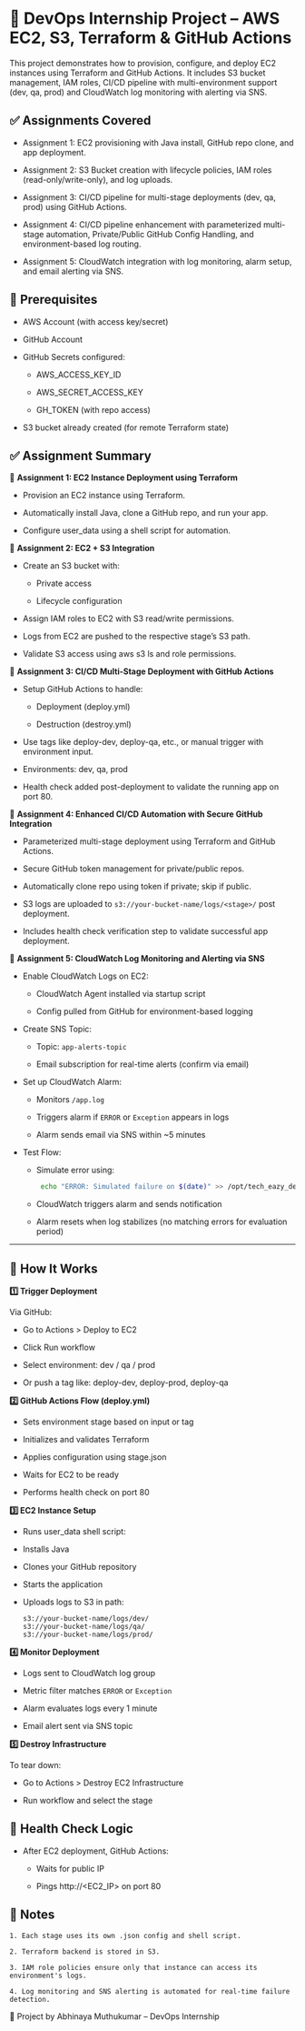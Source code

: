 # 🚀 DevOps Internship Project – AWS EC2, S3, Terraform & GitHub Actions
This project demonstrates how to provision, configure, and deploy EC2 instances using Terraform and GitHub Actions. It includes S3 bucket management, IAM roles, CI/CD pipeline with multi-environment support (dev, qa, prod) and CloudWatch log monitoring with alerting via SNS.


## ✅ Assignments Covered

- Assignment 1: EC2 provisioning with Java install, GitHub repo clone, and app deployment.

- Assignment 2: S3 Bucket creation with lifecycle policies, IAM roles (read-only/write-only), and log uploads.

- Assignment 3: CI/CD pipeline for multi-stage deployments (dev, qa, prod) using GitHub Actions.

- Assignment 4: CI/CD pipeline enhancement with parameterized multi-stage automation, Private/Public GitHub Config Handling, and environment-based log routing.
  
- Assignment 5: CloudWatch integration with log monitoring, alarm setup, and email alerting via SNS.


## 🧰 Prerequisites
- AWS Account (with access key/secret)

- GitHub Account

- GitHub Secrets configured:

     - AWS_ACCESS_KEY_ID

     - AWS_SECRET_ACCESS_KEY

     - GH_TOKEN (with repo access)

- S3 bucket already created (for remote Terraform state)

## ✅ Assignment Summary
📌 **Assignment 1: EC2 Instance Deployment using Terraform**
     
  - Provision an EC2 instance using Terraform.

  - Automatically install Java, clone a GitHub repo, and run your app.

  - Configure user_data using a shell script for automation.

📌 **Assignment 2: EC2 + S3 Integration**
     
  - Create an S3 bucket with:

       - Private access

       - Lifecycle configuration

  - Assign IAM roles to EC2 with S3 read/write permissions.

  - Logs from EC2 are pushed to the respective stage’s S3 path.

  - Validate S3 access using aws s3 ls and role permissions.

📌 **Assignment 3: CI/CD Multi-Stage Deployment with GitHub Actions**

  - Setup GitHub Actions to handle:

       - Deployment (deploy.yml)

       - Destruction (destroy.yml)

  - Use tags like deploy-dev, deploy-qa, etc., or manual trigger with environment input.

  - Environments: dev, qa, prod

  - Health check added post-deployment to validate the running app on port 80.

📌 **Assignment 4: Enhanced CI/CD Automation with Secure GitHub Integration**

  - Parameterized multi-stage deployment using Terraform and GitHub Actions.  

  - Secure GitHub token management for private/public repos.  

  - Automatically clone repo using token if private; skip if public.  

  - S3 logs are uploaded to `s3://your-bucket-name/logs/<stage>/` post deployment.  
  
  - Includes health check verification step to validate successful app deployment.

 📌 **Assignment 5: CloudWatch Log Monitoring and Alerting via SNS** 

  - Enable CloudWatch Logs on EC2:
     
     - CloudWatch Agent installed via startup script  
     
     - Config pulled from GitHub for environment-based logging  

  - Create SNS Topic:  

    - Topic: `app-alerts-topic`  

    - Email subscription for real-time alerts (confirm via email)  
  
  - Set up CloudWatch Alarm:  

    - Monitors `/app.log`  

    - Triggers alarm if `ERROR` or `Exception` appears in logs  

    - Alarm sends email via SNS within ~5 minutes  
  
  - Test Flow:  

    - Simulate error using:  
    
       ```bash
        echo "ERROR: Simulated failure on $(date)" >> /opt/tech_eazy_devops_abhinayakumar130/app.log
       ```  

    - CloudWatch triggers alarm and sends notification  

    - Alarm resets when log stabilizes (no matching errors for evaluation period)  

---
   
## 🚀 How It Works

**1️⃣ Trigger Deployment**

Via GitHub:

 - Go to Actions > Deploy to EC2

 - Click Run workflow

 - Select environment: dev / qa / prod

 - Or push a tag like: deploy-dev, deploy-prod, deploy-qa

**2️⃣ GitHub Actions Flow (deploy.yml)**

 - Sets environment stage based on input or tag

 - Initializes and validates Terraform

 - Applies configuration using stage.json

 - Waits for EC2 to be ready

 - Performs health check on port 80

**3️⃣ EC2 Instance Setup**

 - Runs user_data shell script:

 - Installs Java

 - Clones your GitHub repository

 - Starts the application

 - Uploads logs to S3 in path:

       s3://your-bucket-name/logs/dev/
       s3://your-bucket-name/logs/qa/
       s3://your-bucket-name/logs/prod/

**4️⃣ Monitor Deployment**

  - Logs sent to CloudWatch log group  
  
  - Metric filter matches `ERROR` or `Exception`  
  
  - Alarm evaluates logs every 1 minute  
  
  - Email alert sent via SNS topic  

**5️⃣ Destroy Infrastructure**

To tear down:

  - Go to Actions > Destroy EC2 Infrastructure

  - Run workflow and select the stage


## 🧪 Health Check Logic

 - After EC2 deployment, GitHub Actions:

     - Waits for public IP

     - Pings http://<EC2_IP> on port 80


## 📌 Notes
    
    1. Each stage uses its own .json config and shell script.

    2. Terraform backend is stored in S3.

    3. IAM role policies ensure only that instance can access its environment's logs.

    4. Log monitoring and SNS alerting is automated for real-time failure detection.

📝 Project by Abhinaya Muthukumar – DevOps Internship
